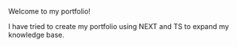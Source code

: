 Welcome to my portfolio!

I have tried to create my portfolio using NEXT and TS to expand my knowledge base.
